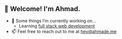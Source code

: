 ## 👋 Welcome! I'm Ahmad.
- 🌱 Some things I’m currently working on...
  - Learning [full stack web development](https://www.theodinproject.com/paths/full-stack-javascript)
- 📫 Feel free to reach out to me at hey@ahmade.me


<!--
**aelfakharany/aelfakharany** is a ✨ _special_ ✨ repository because its `README.md` (this file) appears on your GitHub profile.
-->
